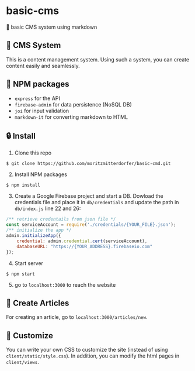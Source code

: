 # basic-cms
📃 basic CMS system using markdown

## 🚀 CMS System
This is a content management system. Using such a system, you can create content easily and seamlessly.

## 🍪 NPM packages

- `express` for the API
- `firebase-admin` for data persistence (NoSQL DB)
- `joi` for input validation
- `markdown-it` for converting markdown to HTML

## 🔒 Install

1. Clone this repo
```
$ git clone https://github.com/moritzmitterdorfer/basic-cmd.git
```

2. Install NPM packages
```
$ npm install
```

3. Create a Google Firebase project and start a DB. Dowload the credentials file and place it in `db/credentials` and update the path in `db/index.js` line 22 and 26:
```javascript
/** retrieve credentails from json file */
const serviceAccount = require('./credentials/{YOUR_FILE}.json');
/** initialize the app */
admin.initializeApp({
    credential: admin.credential.cert(serviceAccount),
    databaseURL: "https://{YOUR_ADDRESS}.firebaseio.com"
});
```

4. Start server
```
$ npm start
```

5. go to `localhost:3000` to reach the website

## 📃 Create Articles
For creating an article, go to `localhost:3000/articles/new`.

## 📝 Customize
You can write your own CSS to customize the site (instead of using `client/static/style.css`). In addition, you can modify the html pages in `client/views`.

## 
